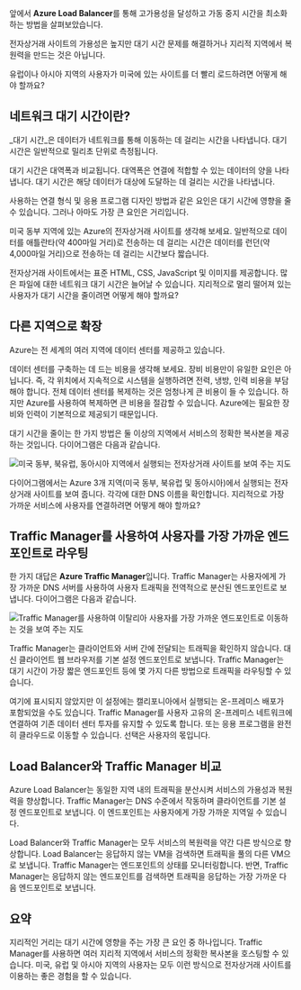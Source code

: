 앞에서 **Azure Load Balancer**를 통해 고가용성을 달성하고 가동 중지 시간을 최소화하는 방법을 살펴보았습니다.

전자상거래 사이트의 가용성은 높지만 대기 시간 문제를 해결하거나 지리적 지역에서 복원력을 만드는 것은 아닙니다.

유럽이나 아시아 지역의 사용자가 미국에 있는 사이트를 더 빨리 로드하려면 어떻게 해야 할까요?

## <a name="what-is-network-latency"></a>네트워크 대기 시간이란?

_대기 시간_은 데이터가 네트워크를 통해 이동하는 데 걸리는 시간을 나타냅니다. 대기 시간은 일반적으로 밀리초 단위로 측정됩니다.

대기 시간은 대역폭과 비교됩니다. 대역폭은 연결에 적합할 수 있는 데이터의 양을 나타냅니다. 대기 시간은 해당 데이터가 대상에 도달하는 데 걸리는 시간을 나타냅니다.

사용하는 연결 형식 및 응용 프로그램 디자인 방법과 같은 요인은 대기 시간에 영향을 줄 수 있습니다. 그러나 아마도 가장 큰 요인은 거리입니다.

미국 동부 지역에 있는 Azure의 전자상거래 사이트를 생각해 보세요. 일반적으로 데이터를 애틀란타(약 400마일 거리)로 전송하는 데 걸리는 시간은 데이터를 런던(약 4,000마일 거리)으로 전송하는 데 걸리는 시간보다 짧습니다.

전자상거래 사이트에서는 표준 HTML, CSS, JavaScript 및 이미지를 제공합니다. 많은 파일에 대한 네트워크 대기 시간은 늘어날 수 있습니다. 지리적으로 멀리 떨어져 있는 사용자가 대기 시간을 줄이려면 어떻게 해야 할까요?

## <a name="scale-out-to-different-regions"></a>다른 지역으로 확장

Azure는 전 세계의 여러 지역에 데이터 센터를 제공하고 있습니다.

데이터 센터를 구축하는 데 드는 비용을 생각해 보세요. 장비 비용만이 유일한 요인은 아닙니다. 즉, 각 위치에서 지속적으로 시스템을 실행하려면 전력, 냉방, 인력 비용을 부담해야 합니다. 전체 데이터 센터를 복제하는 것은 엄청나게 큰 비용이 들 수 있습니다. 하지만 Azure를 사용하여 복제하면 큰 비용을 절감할 수 있습니다. Azure에는 필요한 장비와 인력이 기본적으로 제공되기 때문입니다.

대기 시간을 줄이는 한 가지 방법은 둘 이상의 지역에서 서비스의 정확한 복사본을 제공하는 것입니다. 다이어그램은 다음과 같습니다.

![미국 동부, 북유럽, 동아시아 지역에서 실행되는 전자상거래 사이트를 보여 주는 지도](../media-draft/global-deployment.png)

다이어그램에서는 Azure 3개 지역(미국 동부, 북유럽 및 동아시아)에서 실행되는 전자상거래 사이트를 보여 줍니다. 각각에 대한 DNS 이름을 확인합니다. 지리적으로 가장 가까운 서비스에 사용자를 연결하려면 어떻게 해야 할까요?

## <a name="use-traffic-manager-to-route-users-to-the-closest-endpoint"></a>Traffic Manager를 사용하여 사용자를 가장 가까운 엔드포인트로 라우팅

한 가지 대답은 **Azure Traffic Manager**입니다. Traffic Manager는 사용자에게 가장 가까운 DNS 서버를 사용하여 사용자 트래픽을 전역적으로 분산된 엔드포인트로 보냅니다. 다이어그램은 다음과 같습니다.

![Traffic Manager를 사용하여 이탈리아 사용자를 가장 가까운 엔드포인트로 이동하는 것을 보여 주는 지도](../media-draft/traffic-manager.png)

Traffic Manager는 클라이언트와 서버 간에 전달되는 트래픽을 확인하지 않습니다. 대신 클라이언트 웹 브라우저를 기본 설정 엔드포인트로 보냅니다. Traffic Manager는 대기 시간이 가장 짧은 엔드포인트 등에 몇 가지 다른 방법으로 트래픽을 라우팅할 수 있습니다.

여기에 표시되지 않았지만 이 설정에는 캘리포니아에서 실행되는 온-프레미스 배포가 포함되었을 수도 있습니다. Traffic Manager를 사용자 고유의 온-프레미스 네트워크에 연결하여 기존 데이터 센터 투자를 유지할 수 있도록 합니다. 또는 응용 프로그램을 완전히 클라우드로 이동할 수 있습니다. 선택은 사용자의 몫입니다.

## <a name="compare-load-balancer-to-traffic-manager"></a>Load Balancer와 Traffic Manager 비교

Azure Load Balancer는 동일한 지역 내의 트래픽을 분산시켜 서비스의 가용성과 복원력을 향상합니다. Traffic Manager는 DNS 수준에서 작동하며 클라이언트를 기본 설정 엔드포인트로 보냅니다. 이 엔드포인트는 사용자에게 가장 가까운 지역일 수 있습니다.

Load Balancer와 Traffic Manager는 모두 서비스의 복원력을 약간 다른 방식으로 향상합니다. Load Balancer는 응답하지 않는 VM을 검색하면 트래픽을 풀의 다른 VM으로 보냅니다. Traffic Manager는 엔드포인트의 상태를 모니터링합니다. 반면, Traffic Manager는 응답하지 않는 엔드포인트를 검색하면 트래픽을 응답하는 가장 가까운 다음 엔드포인트로 보냅니다.

## <a name="summary"></a>요약

지리적인 거리는 대기 시간에 영향을 주는 가장 큰 요인 중 하나입니다. Traffic Manager를 사용하면 여러 지리적 지역에서 서비스의 정확한 복사본을 호스팅할 수 있습니다. 미국, 유럽 및 아시아 지역의 사용자는 모두 이런 방식으로 전자상거래 사이트를 이용하는 좋은 경험을 할 수 있습니다.
